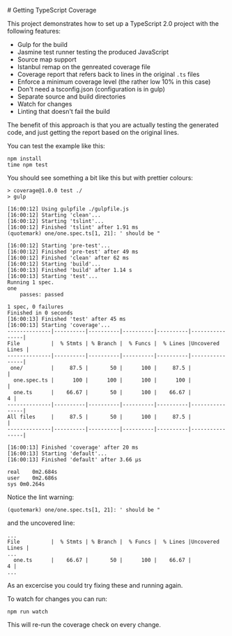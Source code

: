 # Getting TypeScript Coverage

This project demonstrates how to set up a TypeScript 2.0 project with the following features:

* Gulp for the build
* Jasmine test runner testing the produced JavaScript
* Source map support
* Istanbul remap on the genreated coverage file
* Coverage report that refers back to lines in the original `.ts` files
* Enforce a minimum coverage level (the rather low 10% in this case)
* Don't need a tsconfig.json (configuration is in gulp)
* Separate source and build directories
* Watch for changes
* Linting that doesn't fail the build

The benefit of this approach is that you are actually testing the generated
code, and just getting the report based on the original lines.

You can test the example like this:

```
npm install
time npm test
```

You should see something a bit like this but with prettier colours: 

```
> coverage@1.0.0 test ./
> gulp

[16:00:12] Using gulpfile ./gulpfile.js
[16:00:12] Starting 'clean'...
[16:00:12] Starting 'tslint'...
[16:00:12] Finished 'tslint' after 1.91 ms
(quotemark) one/one.spec.ts[1, 21]: ' should be "

[16:00:12] Starting 'pre-test'...
[16:00:12] Finished 'pre-test' after 49 ms
[16:00:12] Finished 'clean' after 62 ms
[16:00:12] Starting 'build'...
[16:00:13] Finished 'build' after 1.14 s
[16:00:13] Starting 'test'...
Running 1 spec.
one
    passes: passed

1 spec, 0 failures
Finished in 0 seconds
[16:00:13] Finished 'test' after 45 ms
[16:00:13] Starting 'coverage'...
--------------|----------|----------|----------|----------|----------------|
File          |  % Stmts | % Branch |  % Funcs |  % Lines |Uncovered Lines |
--------------|----------|----------|----------|----------|----------------|
 one/         |     87.5 |       50 |      100 |     87.5 |                |
  one.spec.ts |      100 |      100 |      100 |      100 |                |
  one.ts      |    66.67 |       50 |      100 |    66.67 |              4 |
--------------|----------|----------|----------|----------|----------------|
All files     |     87.5 |       50 |      100 |     87.5 |                |
--------------|----------|----------|----------|----------|----------------|

[16:00:13] Finished 'coverage' after 20 ms
[16:00:13] Starting 'default'...
[16:00:13] Finished 'default' after 3.66 μs

real	0m2.684s
user	0m2.686s
sys	0m0.264s
```

Notice the lint warning:

```
(quotemark) one/one.spec.ts[1, 21]: ' should be "
```

and the uncovered line:

```
...
File          |  % Stmts | % Branch |  % Funcs |  % Lines |Uncovered Lines |
...
  one.ts      |    66.67 |       50 |      100 |    66.67 |              4 |
...
```

As an excercise you could try fixing these and running again.

To watch for changes you can run:

```
npm run watch
```

This will re-run the coverage check on every change.
